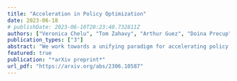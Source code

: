 ```yaml
---
title: "Acceleration in Policy Optimization"
date: 2023-06-18
# publishDate: 2023-06-10T20:23:40.732811Z
authors: ["Veronica Chelu", "Tom Zahavy", "Arthur Guez", "Doina Precup", "Sebastian Flennerhag"]
publication_types: ["3"]
abstract: "We work towards a unifying paradigm for accelerating policy optimization methods in reinforcement learning (RL) by integrating foresight in the policy improvement step via optimistic and adaptive updates. Leveraging the connection between policy iteration and policy gradient methods, we view policy optimization algorithms as iteratively solving a sequence of surrogate objectives, local lower bounds on the original objective. We define optimism as predictive modelling of the future behavior of a policy, and adaptivity as taking immediate and anticipatory corrective actions to mitigate accumulating errors from overshooting predictions or delayed responses to change. We use this shared lens to jointly express other well-known algorithms, including model-based policy improvement based on forward search, and optimistic meta-learning algorithms. We analyze properties of this formulation, and show connections to other accelerated optimization algorithms. Then, we design an optimistic policy gradient algorithm, adaptive via meta-gradient learning, and empirically highlight several design choices pertaining to acceleration, in an illustrative task."
featured: true
publication: "*arXiv preprint*"
url_pdf: "https://arxiv.org/abs/2306.10587"
---
```

